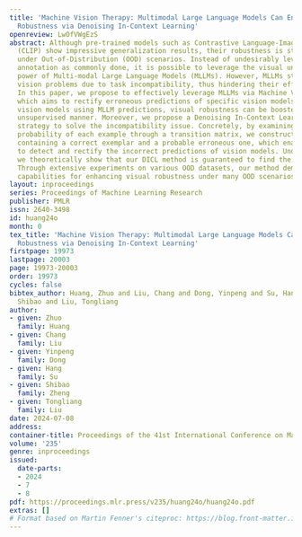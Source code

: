 ```yaml
---
title: 'Machine Vision Therapy: Multimodal Large Language Models Can Enhance Visual
  Robustness via Denoising In-Context Learning'
openreview: LwOfVWgEzS
abstract: Although pre-trained models such as Contrastive Language-Image Pre-Training
  (CLIP) show impressive generalization results, their robustness is still limited
  under Out-of-Distribution (OOD) scenarios. Instead of undesirably leveraging human
  annotation as commonly done, it is possible to leverage the visual understanding
  power of Multi-modal Large Language Models (MLLMs). However, MLLMs struggle with
  vision problems due to task incompatibility, thus hindering their effectiveness.
  In this paper, we propose to effectively leverage MLLMs via Machine Vision Therapy
  which aims to rectify erroneous predictions of specific vision models. By supervising
  vision models using MLLM predictions, visual robustness can be boosted in a nearly
  unsupervised manner. Moreover, we propose a Denoising In-Context Learning (DICL)
  strategy to solve the incompatibility issue. Concretely, by examining the noise
  probability of each example through a transition matrix, we construct an instruction
  containing a correct exemplar and a probable erroneous one, which enables MLLMs
  to detect and rectify the incorrect predictions of vision models. Under mild assumptions,
  we theoretically show that our DICL method is guaranteed to find the ground truth.
  Through extensive experiments on various OOD datasets, our method demonstrates powerful
  capabilities for enhancing visual robustness under many OOD scenarios.
layout: inproceedings
series: Proceedings of Machine Learning Research
publisher: PMLR
issn: 2640-3498
id: huang24o
month: 0
tex_title: 'Machine Vision Therapy: Multimodal Large Language Models Can Enhance Visual
  Robustness via Denoising In-Context Learning'
firstpage: 19973
lastpage: 20003
page: 19973-20003
order: 19973
cycles: false
bibtex_author: Huang, Zhuo and Liu, Chang and Dong, Yinpeng and Su, Hang and Zheng,
  Shibao and Liu, Tongliang
author:
- given: Zhuo
  family: Huang
- given: Chang
  family: Liu
- given: Yinpeng
  family: Dong
- given: Hang
  family: Su
- given: Shibao
  family: Zheng
- given: Tongliang
  family: Liu
date: 2024-07-08
address:
container-title: Proceedings of the 41st International Conference on Machine Learning
volume: '235'
genre: inproceedings
issued:
  date-parts:
  - 2024
  - 7
  - 8
pdf: https://proceedings.mlr.press/v235/huang24o/huang24o.pdf
extras: []
# Format based on Martin Fenner's citeproc: https://blog.front-matter.io/posts/citeproc-yaml-for-bibliographies/
---
```

